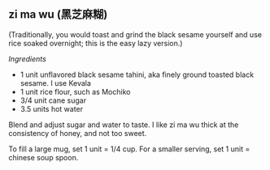 zi ma wu (黑芝麻糊)
-----

(Traditionally, you would toast and grind the black sesame yourself and use rice soaked overnight; this is the easy lazy version.)

*Ingredients*
- 1 unit unflavored black sesame tahini, aka finely ground toasted black sesame. I use Kevala
- 1 unit rice flour, such as Mochiko
- 3/4 unit cane sugar
- 3.5 units hot water

Blend and adjust sugar and water to taste. I like zi ma wu thick at the consistency of honey, and not too sweet.

To fill a large mug, set 1 unit = 1/4 cup. For a smaller serving, set 1 unit = chinese soup spoon.
